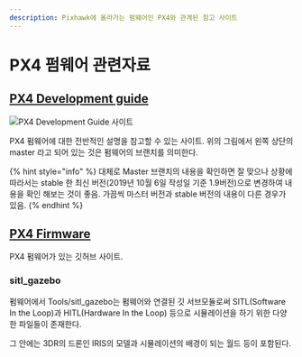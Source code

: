 ```yaml
---
description: Pixhawk에 올라가는 펌웨어인 PX4와 관계된 참고 사이트
---
```


# PX4 펌웨어 관련자료

## [PX4 Development guide](https://dev.px4.io/master/en/index.html)

![PX4 Development Guide 사이트](../.gitbook/assets/px4\_dev\_guide.png)

PX4 펌웨어에 대한 전반적인 설명을 참고할 수 있는 사이트. 위의 그림에서 왼쪽 상단의 master 라고 되어 있는 것은 펌웨어의 브랜치를 의미한다.

{% hint style="info" %}
대체로 Master 브랜치의 내용을 확인하면 잘 맞으나 상황에 따라서는 stable 한 최신 버전(2019년 10월 6일 작성일 기준 1.9버전)으로 변경하여 내용을 확인 해보는 것이 좋음. 가끔씩 마스터 버전과 stable 버전의 내용이 다른 경우가 있음.
{% endhint %}

## [PX4 Firmware](https://github.com/PX4/Firmware)

PX4 펌웨어가 있는 깃허브 사이트.

### sitl\_gazebo

펌웨어에서 Tools/sitl\_gazebo는 펌웨어와 연결된 깃 서브모듈로써 SITL(Software In the Loop)과 HITL(Hardware In the Loop) 등으로 시뮬레이션을 하기 위한 다양한 파일들이 존재한다. &#x20;

그 안에는 3DR의 드론인 IRIS의 모델과 시뮬레이션의 배경이 되는 월드 등이 포함된다.&#x20;
